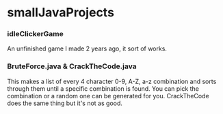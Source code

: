# smallJavaProjects

### idleClickerGame
An unfinished game I made 2 years ago, it sort of works. 
### BruteForce.java & CrackTheCode.java
This makes a list of every 4 character 0-9, A-Z, a-z combination and sorts through them until a specific combination is found. You can pick the combination or a random one can be generated for you. CrackTheCode does the same thing but it's not as good.
